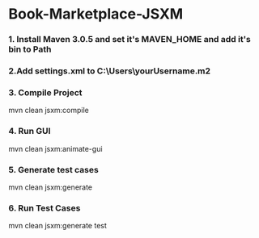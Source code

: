 # Book-Marketplace-JSXM

### 1. Install Maven 3.0.5 and set it's MAVEN_HOME and add it's bin to Path

### 2.Add settings.xml to C:\Users\yourUsername\.m2

### 3. Compile Project
mvn clean jsxm:compile

### 4. Run GUI
mvn clean jsxm:animate-gui

### 5. Generate test cases
mvn clean jsxm:generate

### 6. Run Test Cases
mvn clean jsxm:generate test
